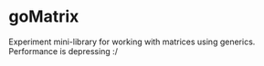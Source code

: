 # goMatrix

Experiment mini-library for working with matrices using generics. Performance is depressing :/